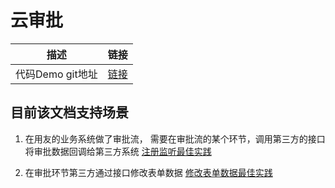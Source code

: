 # 云审批

描述|链接
---|---
代码Demo git地址|[链接](https://github.com/YYETST/cloud-approve.git)


## 目前该文档支持场景

1. 在用友的业务系统做了审批流，
需要在审批流的某个环节，调用第三方的接口
将审批数据回调给第三方系统 [注册监听最佳实践](/mybook/cloudapprove/1-/approve_listen.md)

2. 在审批环节第三方通过接口修改表单数据 [修改表单数据最佳实践](/mybook/cloudapprove/1-/approve_billfile.md)
